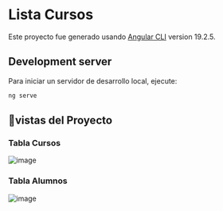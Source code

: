 # Lista Cursos

Este proyecto fue generado usando [Angular CLI](https://github.com/angular/angular-cli) version 19.2.5.

## Development server

Para iniciar un servidor de desarrollo local, ejecute:

```bash
ng serve
```

## 📌vistas del Proyecto 

### Tabla Cursos
![image](https://github.com/user-attachments/assets/d0a49379-09d2-42bb-8b3d-19d298f6d365)

### Tabla Alumnos
![image](https://github.com/user-attachments/assets/68e895c7-8a73-4639-b3c0-0f2c0bbd2004)
